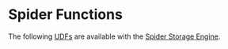 
# Spider Functions

The following [UDFs](../../../../server-usage/programming-customizing-mariadb/user-defined-functions/user-defined-functions-security.md) are available with the [Spider Storage Engine](spider_copy_tables.md).

